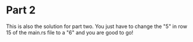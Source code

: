 # Part 2
This is also the solution for part two.
You just have to change the "5" in row 15 of the main.rs file to a "6" and you are good to go!